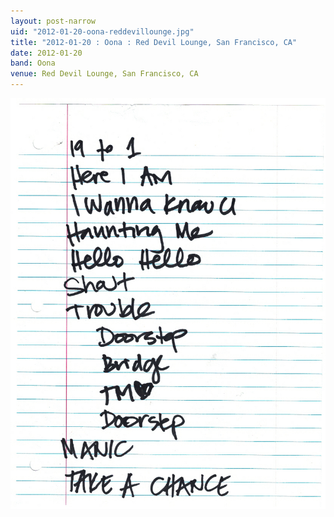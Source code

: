 ```yaml
---
layout: post-narrow
uid: "2012-01-20-oona-reddevillounge.jpg"
title: "2012-01-20 : Oona : Red Devil Lounge, San Francisco, CA"
date: 2012-01-20
band: Oona
venue: Red Devil Lounge, San Francisco, CA
---
```


<div class="showcase">
  <img src="/img/2012/01/20120120-Oona-RedDevilLounge.jpg" alt="2012-01-20-oona-reddevillounge.jpg">
</div>
